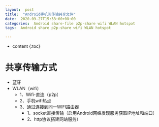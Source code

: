 ```yaml
---
layout:  post
title:  "Android手机间传输共享文件"
date:  2020-09-27T15:33:00+08:00
categories:  Android share-file p2p-share wifi WLAN hotspot
tags:  Android share p2p-share wifi WLAN hotspot

---
```

* content
{:toc}

# 共享传输方式
- 蓝牙
- WLAN（wifi）
  - 1、Wifi-直连（p2p）
  - 2、手机wifi热点
  - 3、通过连接到同一WIFI路由器
     - 1、socket直接传输（启用Android网络发现服务获取IP地址和端口）
     - 2、http协议搭建网站服务）
  
